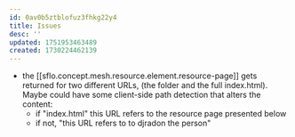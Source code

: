 ```yaml
---
id: 0av0b5ztblofuz3fhkg22y4
title: Issues
desc: ''
updated: 1751953463489
created: 1730224462139
---
```


- the [[sflo.concept.mesh.resource.element.resource-page]] gets returned for two different URLs, (the folder and the full index.html). Maybe could have some client-side path detection that alters the content:
  - if "index.html" this URL refers to the resource page presented below
  - if not, "this URL refers to to djradon the person"